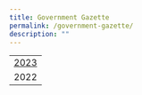 ```yaml
---
title: Government Gazette
permalink: /government-gazette/
description: ""
---
```

| | 
| -------- | 
| [2023](/government-gazette/2023/24mar2023/) | 
| 2022 |